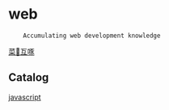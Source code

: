 # web
        Accumulating web development knowledge

  [菜🐔互啄](http://yaojiafeng.com)
  
## Catalog

[javascript](https://github.com/yaojiafeng/web/blob/dev/JavaScript/javascript.md)
